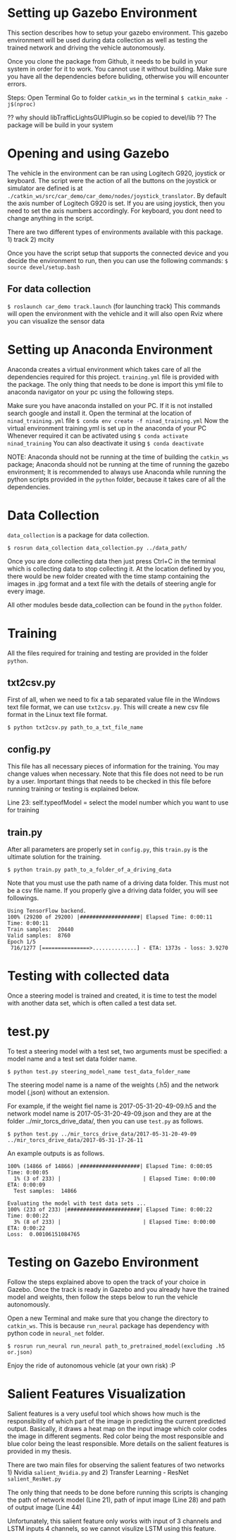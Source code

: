 # Setting up Gazebo Environment

This section describes how to setup your gazebo environment. This gazebo environment will be used during data collection as well as testing the trained network and driving the vehicle autonomously.

Once you clone the package from Github, it needs to be build in your system in order for it to work. You cannot use it without building. Make sure you have all the dependencies before buliding, otherwise you will encounter errors.

Steps:
Open Terminal
Go to folder `catkin_ws` in the terminal
``$ catkin_make -j$(nproc)``

?? why should libTrafficLightsGUIPlugin.so be copied to devel/lib ?? 
The package will be build in your system


# Opening and using Gazebo

The vehicle in the environment can be ran using Logitech G920, joystick or keyboard. The script were the action of all the buttons on the joystick or simulator are defined is at `./catkin_ws/src/car_demo/car_demo/nodes/joystick_translator`. By default the axis number of Logitech G920 is set. If you are using joystick, then you need to set the axis numbers accordingly. For keyboard, you dont need to change anything in the script.

There are two different types of environments available with this package. 1) track 2) mcity

Once you have the script setup that supports the connected device and you decide the environment to run, then you can use the following commands:
``$ source devel/setup.bash``

## For data collection
``$ roslaunch car_demo track.launch`` (for launching track)
This commands will open the environment with the vehicle and it will also open Rviz where you can visualize the sensor data


# Setting up Anaconda Environment

Anaconda creates a virtual environment which takes care of all the dependencies required for this project. `training.yml` file is provided with the package. The only thing that needs to be done is import this yml file to anaconda navigator on your pc using the following steps.

Make sure you have anaconda installed on your PC. If it is not installed search google and install it.
Open the terminal at the location of `ninad_training.yml` file
``$ conda env create -f ninad_training.yml``
Now the virtual environment training.yml is set up in the anaconda of your PC
Whenever required it can be activated using ``$ conda activate ninad_training``
You can also deactivate it using ``$ conda deactivate``

NOTE: Anaconda should not be running at the time of building the `catkin_ws` package; Anaconda should not be running at the time of running the gazebo environment; It is recommended to always use Anaconda while running the python scripts provided in the `python` folder, because it takes care of all the dependencies. 


# Data Collection

 `data_collection` is a package for data collection. 
 
 ``$ rosrun data_collection data_collection.py ../data_path/``

Once you are done collecting data then just press Ctrl+C in the terminal which is collecting data to stop collecting it. At the location defined by you, there would be new folder created with the time stamp containing the images in .jpg format and a text file with the details of steering angle for every image.

All other modules besde data_collection can be found in the `python` folder.

# Training

All the files required for training and testing are provided in the folder `python`.

## txt2csv.py

First of all, when we need to fix a tab separated value file in the Windows text file format, we can use ``txt2csv.py``. This will create a new csv file format in the Linux text file format.

``$ python txt2csv.py path_to_a_txt_file_name``

## config.py

This file has all necessary pieces of information for the training. You may change values when necessary. Note that this file does not need to be run by a user. Important things that needs to be checked in this file before running training or testing is explained below.

Line 23: self.typeofModel = select the model number which you want to use for training

## train.py

After all parameters are properly set in ``config.py``, this ``train.py`` is the ultimate solution for the training. 

``$ python train.py path_to_a_folder_of_a_driving_data``

Note that you must use the path name of a driving data folder. This must not be a csv file name.
If you properly give a driving data folder, you will see followings.

```
Using TensorFlow backend.
100% (29200 of 29200) |###################| Elapsed Time: 0:00:11 Time: 0:00:11
Train samples:  20440
Valid samples:  8760
Epoch 1/5
 716/1277 [===============>..............] - ETA: 1373s - loss: 3.9270 
```


# Testing with collected data

Once a steering model is trained and created, it is time to test the model with another data set, which is often called a test data set.

# test.py

To test a steering model with a test set, two arguments must be specified: a model name and a test set data folder name.

``$ python test.py steering_model_name test_data_folder_name``

The steering model name is a name of the weights (.h5) and the network model (.json) without an extension.

For example, if the weight fiel name is 2017-05-31-20-49-09.h5 and the network model name is 2017-05-31-20-49-09.json and they are at the folder ../mir_torcs_drive_data/, then you can use ``test.py`` as follows.

``$ python test.py ../mir_torcs_drive_data/2017-05-31-20-49-09 ../mir_torcs_drive_data/2017-05-31-17-26-11``

An example outputs is as follows.

```
100% (14866 of 14866) |###################| Elapsed Time: 0:00:05 Time: 0:00:05
  1% (3 of 233) |                          | Elapsed Time: 0:00:00 ETA: 0:00:09
  Test samples:  14866

Evaluating the model with test data sets ...
100% (233 of 233) |#######################| Elapsed Time: 0:00:22 Time: 0:00:22
  3% (8 of 233) |                          | Elapsed Time: 0:00:00 ETA: 0:00:22
Loss:  0.00106151084765
```


# Testing on Gazebo Environment

Follow the steps explained above to open the track of your choice in Gazebo. Once the track is ready in Gazebo and you already have the trained model and weights, then follow the steps below to run the vehicle autonomously.

Open a new Terminal and make sure that you change the directory to `catkin_ws`. This is because `run_neural` package has dependency with python code in `neural_net` folder.

``$ rosrun run_neural run_neural path_to_pretrained_model(excluding .h5 or.json)`` 

Enjoy the ride of autonomous vehicle (at your own risk) :P


# Salient Features Visualization

Salient features is a very useful tool which shows how much is the responsibility of which part of the image in predicting the current predicted output. Basically, it draws a heat map on the input image which color codes the image in different segments. Red color being the most responsible and blue color being the least responsible. More details on the salient features is provided in my thesis.

There are two main files for observing the salient features of two networks 1) Nvidia `salient_Nvidia.py` and 2) Transfer Learning - ResNet `salient_ResNet.py`

The only thing that needs to be done before running this scripts is changing the path of network model (Line 21), path of input image (Line 28) and path of output image (Line 44)

Unfortunately, this salient feature only works with input of 3 channels and LSTM inputs 4 channels, so we cannot visulize LSTM using this feature.
